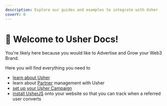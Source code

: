 ```yaml
---
description: Explore our guides and examples to integrate with Usher
coverY: 0
---
```


# 👋 Welcome to Usher Docs!

You're likely here because you would like to Advertise and Grow your Web3 Brand.

Here you will find everything you need to

* [learn about Usher](getting-started/what-is-usher.md)
* learn about [Partner](advertise-and-grow-your-web3-brand/supporting-partners.md) management with Usher
* [set up your Usher Campaign ](advertise-and-grow-your-web3-brand/start-a-campaign.md)
* [install UsherJS](conversion-tracking-with-usherjs/what-is-usherjs.md) onto your website so that you can track when a referred user converts&#x20;
